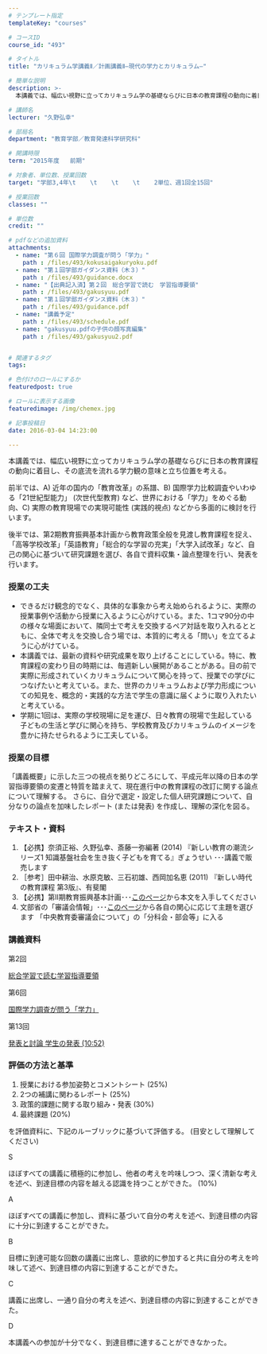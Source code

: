 ```yaml
---
# テンプレート指定
templateKey: "courses"

# コースID
course_id: "493"

# タイトル
title: "カリキュラム学講義Ⅱ／計画講義Ⅱ―現代の学力とカリキュラム―"

# 簡単な説明
description: >-
  本講義では、幅広い視野に立ってカリキュラム学の基礎ならびに日本の教育課程の動向に着目し、その底流を流れる学力観の意味と立ち位置を考える。前半では、A) 近年の国内の「教育改革」の系譜、B) 国際学...

# 講師名
lecturer: "久野弘幸"

# 部局名
department: "教育学部／教育発達科学研究科"

# 開講時限
term: "2015年度	前期"

# 対象者、単位数、授業回数
target: "学部3,4年\t    \t    \t    \t    2単位、週1回全15回"

# 授業回数
classes: ""

# 単位数
credit: ""

# pdfなどの追加資料
attachments: 
  - name: "第６回 国際学力調査が問う「学力」" 
    path : /files/493/kokusaigakuryoku.pdf
  - name: "第１回学部ガイダンス資料（木３）" 
    path : /files/493/guidance.docx
  - name: "【出典記入済】第２回　総合学習で読む　学習指導要領" 
    path : /files/493/gakusyuu.pdf
  - name: "第１回学部ガイダンス資料（木３）" 
    path : /files/493/guidance.pdf
  - name: "講義予定" 
    path : /files/493/schedule.pdf
  - name: "gakusyuu.pdfの子供の顔写真編集" 
    path : /files/493/gakusyuu2.pdf


# 関連するタグ
tags:

# 色付けのロールにするか
featuredpost: true

# ロールに表示する画像
featuredimage: /img/chemex.jpg

# 記事投稿日
date: 2016-03-04 14:23:00

---
```

本講義では、幅広い視野に立ってカリキュラム学の基礎ならびに日本の教育課程の動向に着目し、その底流を流れる学力観の意味と立ち位置を考える。

前半では、A) 近年の国内の「教育改革」の系譜、B) 国際学力比較調査やいわゆる「21世紀型能力」 (次世代型教育) など、世界における「学力」をめぐる動向、C) 実際の教育現場での実現可能性 (実践的視点) などから多面的に検討を行います。

後半では、第2期教育振興基本計画から教育政策全般を見渡し教育課程を捉え、「高等学校改革」「英語教育」「総合的な学習の充実」「大学入試改革」など、自己の関心に基づいて研究課題を選び、各自で資料収集・論点整理を行い、発表を行います。
### 授業の工夫

  * できるだけ観念的でなく、具体的な事象から考え始められるように、実際の授業事例や活動から授業に入るように心がけている。また、1コマ90分の中の様々な場面において、隣同士で考えを交換するペア対話を取り入れるとともに、全体で考えを交換し合う場では、本質的に考える「問い」を立てるように心がけている。 
  * 本講義では、最新の資料や研究成果を取り上げることにしている。特に、教育課程の変わり目の時期には、毎週新しい展開があることがある。目の前で実際に形成されていくカリキュラムについて関心を持って、授業での学びにつなげたいと考えている。また、世界のカリキュラムおよび学力形成についての知見を、概念的・実践的な方法で学生の意識に届くように取り入れたいと考えている。 
  * 学期に1回は、実際の学校現場に足を運び、日々教育の現場で生起している子どもの生活と学びに関心を持ち、学校教育及びカリキュラムのイメージを豊かに持たせられるように工夫している。

### 授業の目標

「講義概要」に示した三つの視点を拠りどころにして、平成元年以降の日本の学習指導要領の変遷と特質を踏まえて、現在進行中の教育課程の改訂に関する論点について理解する。 さらに、自分で選定・設定した個人研究課題について、自分なりの論点を加味したレポート (または発表) を作成し、理解の深化を図る。 

### テキスト・資料

  1. 【必携】奈須正裕、久野弘幸、斎藤一弥編著 (2014) 『新しい教育の潮流シリーズ1 知識基盤社会を生き抜く子どもを育てる』ぎょうせい ･･･講義で販売します
  2. ［参考］田中耕治、水原克敏、三石初雄、西岡加名恵 (2011) 『新しい時代の教育課程 第3版』、有斐閣
  3. 【必携】第Ⅱ期教育振興基本計画･･･[このページ](http://www.mext.go.jp/b_menu/shingi/chukyo/chukyo9/sonota/1334511.htm)から本文を入手してください 
  4. 文部省の「審議会情報」･･･[このページ](http://www.mext.go.jp/b_menu/shingi/chukyo/chukyo0/index.htm)から各自の関心に応じて主題を選びます 「中央教育委審議会について」の「分科会・部会等」に入る

### 講義資料

第2回


[総合学習で読む学習指導要領](/files/493/gakusyuu2.pdf) 

第6回


[国際学力調査が問う「学力」](/files/493/kokusaigakuryoku.pdf) 

第13回

[発表と討論 学生の発表 (10:52)](http://nuvideo.media.nagoya-u.ac.jp/embed/cf3ac3aab06f4256effe9059bf4b549491a4bbd0)

### 評価の方法と基準

  1. 授業における参加姿勢とコメントシート (25%) 
  2. 2つの補講に関わるレポート (25%) 
  3. 政策的課題に関する取り組み・発表 (30%) 
  4. 最終課題 (20%) 

を評価資料に、下記のルーブリックに基づいて評価する。 (目安として理解してください) 

S

ほぼすべての講義に積極的に参加し、他者の考えを吟味しつつ、深く清新な考えを述べ、到達目標の内容を越える認識を持つことができた。 (10%) 

A

ほぼすべての講義に参加し、資料に基づいて自分の考えを述べ、到達目標の内容に十分に到達することができた。

B

目標に到達可能な回数の講義に出席し、意欲的に参加すると共に自分の考えを吟味して述べ、到達目標の内容に到達することができた。

C

講義に出席し、一通り自分の考えを述べ、到達目標の内容に到達することができた。

D

本講義への参加が十分でなく、到達目標に達することができなかった。
